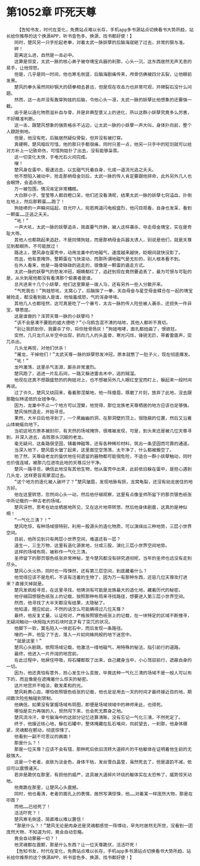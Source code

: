 # 第1052章 吓死天尊
        【告知书友，时代在变化，免费站点难以长存，手机app多书源站点切换看书大势所趋，站长给你推荐的这个换源APP，听书音色多、换源、找书都好使！】
       同时，楚风另一只手抡起老拳，对着太武一脉妖孽的后脑海就砸了过去，非常的狠与准。
       砰！
       距离这么进，自然是一击必中。
       这算是惊变，太武一脉的核心弟子被夺瑰宝兵器的刹那，心头一沉，这东西居然无声无息的易手，让他惊怒。
       但是，几乎是同一时间，他也寒毛倒竖，后脑海剧痛传来，颅骨仿佛被四分五裂，让他眼前发黑。
       楚风的拳头虽然同砂锅大的硕拳相去甚远，但是现在攻击力也非常可观，开碑裂石没什么问题。
       然而，这一击并没有轰穿狗娃的后脑，令他心头一凛，太武一脉的妖孽比他想象的还要强一截。
       由于是以造化物质滋补血与骨，并是非典型意义上的进化，所以这群小妖孽究竟多么厉害，不好精准判断。
       这一击，跟楚风想象的强势格杀不沾边，让太武一脉的小妖孽一声大叫，身体扑向前，整个人踉跄倒地。
       但是，他没有死，后脑居然疑似骨裂，但并没有被打穿。
       真硬啊，楚风暗叹可惜，他的那只手都很痛，同时只差一点，他另一只手中的短剑就可以给对方补上一记致命伤，可惜狗娃扑了出去，没有能够枭首。
       这一切变化太快，于电光石火间完成。
       嗖！
       楚风身在蛋中，极速远去，以玄磁气托着自身，化成一道流光逃之夭夭。
       他不想陷入被动中，抢走那柄母金剑后，太武一脉的传人肯定要跟他拼命，此外另外几人也会眼馋，会追杀他。
       万一被包围，情况肯定非常糟糕。
       大白胖小子、莹莹等人都目瞪口呆，他们还没看清呢，结果太武一脉的妖孽七窍溢血，扑倒在地上，然后那颗蛋……跑了！
       狗娃哧的一声瞬间站起，目光吓人，宛若两道闪电般盛烈，他闪目观看，自身也发呆，看到一颗蛋……正逃之夭夭。
       “吼！”
       一声大吼，太武一脉的妖孽追杀，简直要气炸肺，被人这样袭杀，夺走母金瑰宝，实在是奇耻大辱。
       其他人也都跳起来追赶，不是同情狗娃，而是那柄母金兵器太诱人，别说是他们，就是天尊见到都眼热，不可能放过！
       路途上，楚风身在蛋壳中，动用龙巢中的地磁气，速度越来越快，眨眼间就快没影了。
       而且，他有意掩饰，整颗蛋在飞快滚动，而那所谓地磁气是无形的，别人根本看不到。
       在外人看来，他是一路骨碌碌的逃走的，很像是一颗蛋的遁走方式。
       太武一脉的妖孽气的怒发冲冠，眼睛都红了，追赶到现在竟然要追丢了，最为可恨与可耻的是，从头到尾他都没有看清那个偷袭者是谁。
       总共进来十几个小妖孽，他们这里算是一拨人马，还有另外一些人分散开来。
       “气死我也！”狗娃怒吼，太窝心了，后脑挨了一拳，天血母金与星空母金糅合在一起的瑰宝被抢走，都没看到敌人是谁，他恼羞成怒，气的浑身哆嗦。
       其他几人也都哑然，这可真是吃了一个暴亏，太古一脉的传人险些被人袭杀，还损失一件异宝，够憋屈。
       这是谁做的？浑羿天尊一脉的小妖孽吗？
       “该不会是凑不要脸的姬大德吧？”小乌鸦含混不清的咕哝，其他人都听不真切。
       “别让我抓到你，我要杀了你，将你挫骨扬灰！”狗娃咆哮，面孔都扭曲了，恨欲狂。
       突然，几只龙爪从半空中出现，抓向几人的头盖骨，寒光闪烁，锋锐无匹，带着雷霆声，突兀杀出。
       几头龙再现，对他们伏杀！
       “屠龙，干掉他们！”太武天尊一脉的妖孽怒发冲冠，原本就憋了一肚子火，现在彻底爆发。
       “吼！”
       龙吟激荡，这里杀气澎湃，厮杀非常激烈。
       楚风跑了，逃进一片乱石间，一路又躲进雷击木中，逃的贼溜。
       他现在还真不想跟盛怒的的狗娃对上，也不想被另外几人眼红至宝而盯上，躲起来一段时间再说。
       过了许久，楚风又绕回来，看着那涅槃地，他一阵蹙眉，琢磨了片刻，放弃了此地，没去跟那酷似林诺依的女娃争夺。
       因为，龙巢中不止一个地方可以涅槃，他觉得，那位龙族老天尊栖居的地方应该也足够强。
       楚风悄然退走，开始寻觅。
       果然，大半日后他寻到了，一个黑幽幽的洞，在那洞壁的顶上，很隐蔽的位置，然后又沿着山体蜿蜒向地下。
       当初这地方原本被封印，有天然的场域掩饰，很难被发现，可是，到头来还是被几位天尊寻到，并深入进去，击败那头沉眠的老龙。
       毫无疑问，这条路很坚固，铺着神磁等，还有各种稀珍材料，筑出一条坚固而可靠的通道。
       当深入地下，楚风眉头皱了起来，这里面空空荡荡，太干净了，什么都被搬空了。
       他了然，天尊级老龙的蛰伏地任何遗留的器物都可能很危险，不适合一群小妖孽触动，同时也价值连城，被那几位进攻此地的天尊瓜分干净。
       楚风一路寻觅，确信此地没有其他生物，他从蛋壳中出来，此前依旧躲在蛋中，是担心遇到几头龙，这样更容易蒙混过去。
       “这个地方的造化被人破坏了？”楚风皱眉，发现地脉有损，龙窝龟裂，还没有幼龙居住的地方好。
       他在这里转悠，忽然间心头一动，然后他仔细观察，这里有点像圣师所留下的那页银色纸张中所记载的一种古老的场域。
       楚风讶然，思考在幼龙栖居地所见，又在这片地带转悠，然后他身体剧震，这真的是神似啊！
       “一气化三清？！”
       楚风吃惊，有种场域很特别，利用一股源头的造化物质，可以演绎出三种地势，三层小世界空间。
       目前，他所见到只有两层小世界空间，难道还有一层？
       道生一，三生万物，这里有造化源泉地，分成三股，演化三层小世界空间地势。
       这样的场域布局，被称作一气化三清。
       圣师留下的那页银色纸张非常神秘，至今楚风都没有研究透彻呢，当年的圣师也远没有走到尽头。
       楚风心头火热，同时也一阵悚然，还有第三层空间，到底藏着什么？
       他觉得应该不是危机，不该有活着的生物了，因为万一有那种东西，还容几位天尊攻打进来？直接灭掉就是。
       楚风发疯般寻觅，在这里寻找，他猜测有可能是龙族最大的造化地，藏着历代的秘密。
       他仔细回想银色纸张上的记载，按照那种布局来寻找路径，想要进入第三层小世界空间。
       然而，他寻找了大半天都没有结果，太隐秘了。
       他知道，理应如此，不然的话怎么可能瞒得过几位天尊？
       最终，他反复丈量，认证校对，严格按照银色纸张上的记载，在一块特定的区域不断搜寻，无疑间触动一块拇指大的石块时这才有了突兀的状况。
       他脚下一软，莫名陷入一块岩石中，而后发现一条路径。
       嗖的一声，他坠了下去，落入一片如同蛛网般的地下迷宫中。
       “就是这里！”
       楚风心头剧跳，依照场域记载，他激活一缕地磁气，用特殊的秘法，指引前行的道路。
       最终，他进入一片开阔的地宫前。
       在此过程中，他屏住呼吸，将石罐都取了出来，自己藏身当中，小心驾驭前行，遮蔽自身的一切。
       因为，他还真怕有意外，担心发生什么变故，毕竟这种一气化三清的场域不是一般人可以布下的，而且像是在遮掩着什么惊天的秘密。
       这片地宫并不暗淡，散发柔和的光。
       楚风耗费心血，哪怕依照银色纸张的记载，他也足足用去一天的时间才最终接近目的地，期间数次险些触碰到禁制。
       他确信，如果没有掌握场域布局图，即便是场域领域中的神师来此，也得死。
       哪怕是实力再强的人，贸然闯下来，也会死无葬身之地。
       楚风流冷汗，幸亏脑海中的这部分记忆还算清晰，没有忘记一气化三清，不然死定了。
       终于，他接近核心地，躲在石罐中，整体掩藏在乱石堆间，向前望去，一刹那，他身体绷紧，灵魂都在颤动，彻底惊悚了。
       他看到一副不可思议的画面！
       那是什么？！
       那是一位天尊？应该不会有错，那种死后依旧流转大道碎片的干枯躯体在证明着他生前的无敌强大。
       这是一个老者，皮肤为淡金色，身体干枯，发丝雪白晶莹，虽然死去了，但是道韵不减，依旧可以震慑诸天。
       若非是跪伏在那里，有损他的威严，这具被大道碎片环绕的躯体实在太恐怖了，威势惊天动地。
       他竟跪在那里，让楚风心头震撼。
       同时，他也看清，老者的面孔上的表情，居然写满惊悚，他……对着某一样庞然大物，那是在叩首？
       而他……已经死了！
       活活吓死？！
       楚风寒毛倒竖，简直难以难以置信！
       “那是什么？！”楚风无论是肉身还是灵魂都感觉一阵悸动，早先时居然无所觉，没看到一团庞然大物，不知道为何，竟会自动忽略。
       竟会自动蒙蔽一切？！
       他灵魂都在震颤，那是什么东西？让一位天尊跪伏，活活吓死！
       【告知书友，时代在变化，免费站点难以长存，手机app多书源站点切换看书大势所趋，站长给你推荐的这个换源APP，听书音色多、换源、找书都好使！】
